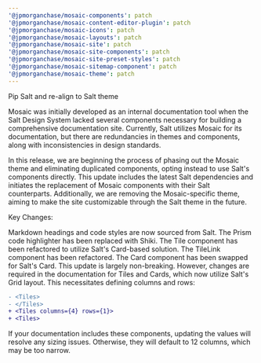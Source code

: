 ```yaml
---
'@jpmorganchase/mosaic-components': patch
'@jpmorganchase/mosaic-content-editor-plugin': patch
'@jpmorganchase/mosaic-icons': patch
'@jpmorganchase/mosaic-layouts': patch
'@jpmorganchase/mosaic-site': patch
'@jpmorganchase/mosaic-site-components': patch
'@jpmorganchase/mosaic-site-preset-styles': patch
'@jpmorganchase/mosaic-sitemap-component': patch
'@jpmorganchase/mosaic-theme': patch
---
```


Pip Salt and re-align to Salt theme

Mosaic was initially developed as an internal documentation tool when the Salt Design System lacked several components necessary for building a comprehensive documentation site. Currently, Salt utilizes Mosaic for its documentation, but there are redundancies in themes and components, along with inconsistencies in design standards.

In this release, we are beginning the process of phasing out the Mosaic theme and eliminating duplicated components, opting instead to use Salt's components directly. This update includes the latest Salt dependencies and initiates the replacement of Mosaic components with their Salt counterparts. Additionally, we are removing the Mosaic-specific theme, aiming to make the site customizable through the Salt theme in the future.

Key Changes:

Markdown headings and code styles are now sourced from Salt.
The Prism code highlighter has been replaced with Shiki.
The Tile component has been refactored to utilize Salt's Card-based solution.
The TileLink component has been refactored.
The Card component has been swapped for Salt's Card.
This update is largely non-breaking. However, changes are required in the documentation for Tiles and Cards, which now utilize Salt's Grid layout. This necessitates defining columns and rows:

```diff
- <Tiles>
- </Tiles>
+ <Tiles columns={4} rows={1}>
+ <Tiles>
```

If your documentation includes these components, updating the values will resolve any sizing issues. Otherwise, they will default to 12 columns, which may be too narrow.
